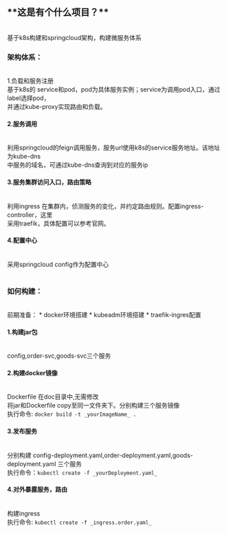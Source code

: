 <h2>**这是有个什么项目？**</h2></br>
基于k8s构建和springcloud架构，构建微服务体系</br>
<h3>架构体系：</h3></br>
<p4>1.负载和服务注册</p4></br>
  基于k8s的 service和pod，pod为具体服务实例；service为调用pod入口，通过label选择pod，</br>
并通过kube-proxy实现路由和负载。</br>
<h4>2.服务调用</h4></br>
  利用springcloud的feign调用服务，服务url使用k8s的service服务地址。该地址为kube-dns</br>
中服务的域名，可通过kube-dns查询到对应的服务ip</br>
<h4>3.服务集群访问入口，路由策略</h4></br>
  利用ingress 在集群内，侦测服务的变化，并约定路由规则。配置ingress-controller，这里</br>
采用traefik，具体配置可以参考官网。</br>
<h4>4.配置中心</h4></br>
  采用springcloud config作为配置中心</br>
</br>
<h3>如何构建：</h3></br>
前期准备：
* docker环境搭建
* kubeadm环境搭建
* traefik-ingres配置</br>
<h4>1.构建jar包</h4></br>
  config,order-svc,goods-svc三个服务</br>
<h4>2.构建docker镜像</h4></br>
  Dockerfile 在doc目录中,无需修改</br>
  将jar和Dockerfile copy至同一文件夹下。分别构建三个服务镜像</br>
  执行命令: <code>docker build -t _yourImageName_ .</code></br>
<h4>3.发布服务</h4></br>
  分别构建 config-deployment.yaml,order-deployment.yaml,goods-deployment.yaml 三个服务</br>
  执行命令：<code>kubectl create -f _yourDeployment.yaml_</code></br>
<h4>4.对外暴露服务，路由</h4></br>
  构建ingress </br>
  执行命令: <code>kubectl create -f _ingress.order.yaml_</code></br>
    
    
